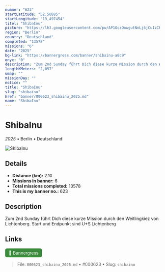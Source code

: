 ```yaml
---
nummer: "623"
startLatitude: "52,50885"
startLongitude: "13,497454"
titel: "ShibaInu"
picture: "https://lh3.googleusercontent.com/pw/AP1GczOowgutNnLj6jCuIzIUV1UDldcbPlNZ_S-BOct0AtoHJz29uvMCprzDnzQShZILOSdac21mF1bg2DnnRSTgj7JMKLvxRiCx5OKqL2WdSDcYtpGBGteeT1oIfaznmpHYu249NGYgeise1vnczp8HJqeCRw"
region: "Berlin"
country: "Deutschland"
completed: "13578"
missions: "6"
date: "2025"
bg-link: "https://bannergress.com/banner/shibainu-a8c9"
onyx: "0"
description: "Zum 2nd Sunday führt Dich diese kurze Mission durch den Weitlingkiez von Lichtenberg. Start und Endpunkt sind U+S Lichtenberg"
lengthKMeters: "2,097"
umap: ""
missionDay: ""
notice: ""
title: "ShibaInu"
slug: "shibainu"
href: "banner/000623_shibainu_2025.md"
name: "ShibaInu"
---
```

# ShibaInu

*2025* • Berlin • Deutschland

![ShibaInu](https://lh3.googleusercontent.com/pw/AP1GczOowgutNnLj6jCuIzIUV1UDldcbPlNZ_S-BOct0AtoHJz29uvMCprzDnzQShZILOSdac21mF1bg2DnnRSTgj7JMKLvxRiCx5OKqL2WdSDcYtpGBGteeT1oIfaznmpHYu249NGYgeise1vnczp8HJqeCRw)



## Details
- **Distance (km):** 2.10
- **Missions in banner:** 6
- **Total missions completed:** 13578
- **This is my banner no.:** 623



## Description
Zum 2nd Sunday führt Dich diese kurze Mission durch den Weitlingkiez von Lichtenberg. Start und Endpunkt sind U+S Lichtenberg



## Links
<a href="https://bannergress.com/banner/shibainu-a8c9" target="_blank" style="display:inline-block;margin-right:8px;padding:6px 12px;background:#3c8b3c;color:#fff;text-decoration:none;border-radius:6px;">🔗 Bannergress</a>



> File: `000623_shibainu_2025.md`
> • #000623
> • Slug: `shibainu`
